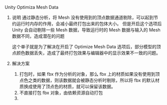 Unity Optimiza Mesh Data

1. 说明
	通过静态分析，将 Mesh 没有使用到的顶点数据通道剔除，可以起到节约运行时内存的作用，会减小最终打包出来的包体大小。
	但是开启这个选项后 Unity 会自动剔除一些 Mesh 数据，导致运行时的 Mesh 数据与输入的 Mesh 数据不同，造成潜在的问题
	
	这个单子就是为了解决在开启了 Optimize Mesh Data 选项后，部分模型的顶点颜色数据丢失，造成了最终打包效果与编辑器中的显示效果不一致的问题。

2. 解决方案
	1. 打包时，如果 fbx 作为分析的对象，那么 fbx 上的材质如果没有使用到顶点色之类的数据，则该数据就会被静态分析时剔除，所以将 fbx 的默认材质换成使用了顶点色的材质，就可以保留该数据。
	2. 不直接打包 fbx 对象，由依赖资源自动打包
	3. 
